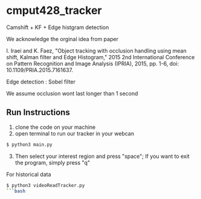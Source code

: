 # cmput428_tracker

Camshift + KF + Edge histgram detection

We acknowledge the orginal idea from paper 

I. Iraei and K. Faez, "Object tracking with occlusion handling using mean shift, Kalman filter and Edge Histogram," 2015 2nd International Conference on 
Pattern Recognition and Image Analysis (IPRIA), 2015, pp. 1-6, doi: 10.1109/PRIA.2015.7161637.


Edge detection : Sobel filter

We assume occlusion wont last longer than  1 second


## Run Instructions
1. clone the code on your machine
2. open terminal to run our tracker in your webcan
```bash
$ python3 main.py
```
3. Then select your interest region and press "space"; If you want to exit the program, simply press "q"

For historical data
```bash
$ python3 videoReadTracker.py
```bash
